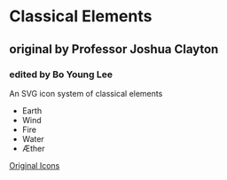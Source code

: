 # Classical Elements
## original by Professor Joshua Clayton
### edited by Bo Young Lee
An SVG icon system of classical elements

* Earth
* Wind
* Fire
* Water
* Æther

[Original Icons](https://github.com/jclayton/classical-elements/)